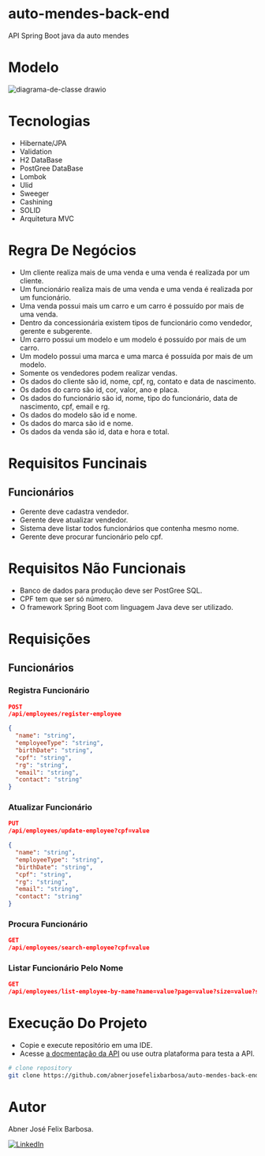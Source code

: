 # auto-mendes-back-end

API Spring Boot java da auto mendes

# Modelo

![diagrama-de-classe drawio](https://github.com/user-attachments/assets/a450c9cb-969e-4237-b23b-9f60ebcebe6e)


# Tecnologias 

- Hibernate/JPA
- Validation
- H2 DataBase
- PostGree DataBase
- Lombok
- Ulid
- Sweeger
- Cashining
- SOLID
- Arquitetura MVC

# Regra De Negócios

- Um cliente realiza mais de uma venda e uma venda é realizada por um cliente.
- Um funcionário realiza mais de uma venda e uma venda é realizada por um funcionário.
- Uma venda possui mais um carro e um carro é possuído por mais de uma venda.
- Dentro da concessionária existem tipos de funcionário como vendedor, gerente e subgerente.
- Um carro possui um modelo e um modelo é possuído por mais de um carro.
- Um modelo possui uma marca e uma marca é possuída por mais de um modelo.
- Somente os vendedores podem realizar vendas.
- Os dados do cliente são id, nome, cpf, rg, contato e data de nascimento.
- Os dados do carro são id, cor, valor, ano e placa.
- Os dados do funcionário são id, nome, tipo do funcionário, data de nascimento, cpf, email e rg.
- Os dados do modelo são id e nome.
- Os dados do marca são id e nome.
- Os dados da venda são id, data e hora e total.

# Requisitos Funcinais

## Funcionários 

- Gerente deve cadastra vendedor. 
- Gerente deve atualizar vendedor.
- Sistema deve listar todos funcionários que contenha mesmo nome.
- Gerente deve procurar funcionário pelo cpf. 

# Requisitos Não Funcionais

- Banco de dados para produção deve ser PostGree SQL.
- CPF tem que ser só número.
- O framework Spring Boot com linguagem Java deve ser utilizado. 

# Requisições

## Funcionários

### Registra Funcionário

```JSON
POST
/api/employees/register-employee

{
  "name": "string",
  "employeeType": "string",
  "birthDate": "string",
  "cpf": "string",
  "rg": "string",
  "email": "string",
  "contact": "string"
}
```

### Atualizar Funcionário 

```JSON
PUT
/api/employees/update-employee?cpf=value

{
  "name": "string",
  "employeeType": "string",
  "birthDate": "string",
  "cpf": "string",
  "rg": "string",
  "email": "string",
  "contact": "string"
}
```

### Procura Funcionário

```JSON
GET
/api/employees/search-employee?cpf=value
```

### Listar Funcionário Pelo Nome

```JSON
GET
/api/employees/list-employee-by-name?name=value?page=value?size=value?sort=value
```

# Execução Do Projeto

- Copie e execute repositório em uma IDE.
- Acesse [a docmentação da API](http://localhost:8080/swagger-ui/index.html) ou use outra plataforma para testa a API.

```bash
# clone repository
git clone https://github.com/abnerjosefelixbarbosa/auto-mendes-back-end-java.git
```

# Autor

Abner José Felix Barbosa.

[![LinkedIn](https://img.shields.io/badge/LinkedIn-0077B5?style=for-the-badge&logo=linkedin&logoColor=white)](https://www.linkedin.com/in/abner-jose-feliz-barbosa/)



